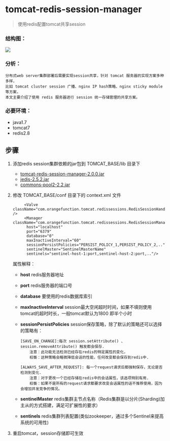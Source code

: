 # tomcat-redis-session-manager

> 使用redis配置tomcat共享session

### 结构图：

<img src="http://images.cnitblog.com/blog/536814/201501/301356402377480.png"/>

### 分析：

	分布式web server集群部署后需要实现session共享，针对 tomcat 服务器的实现方案多种多样，
	比如 tomcat cluster session 广播、nginx IP hash策略、nginx sticky module等方案，
	本文主要介绍了使用 redis 服务器进行 session 统一存储管理的共享方案。

### 必要环境：

* java1.7
* tomcat7
* redis2.8



## 步骤

1. 添加redis session集群依赖的jar包到 TOMCAT_BASE/lib 目录下

	* <a href="https://github.com/izerui/tomcat-redis-session-manager/blob/master/jar/tomcat-redis-session-manager-2.0.0.jar?raw=true" target="_blank">tomcat-redis-session-manager-2.0.0.jar</a>
	* <a href="https://github.com/izerui/tomcat-redis-session-manager/blob/master/jar/jedis-2.5.2.jar?raw=true" target="_blank">jedis-2.5.2.jar</a>
	* <a href="https://github.com/izerui/tomcat-redis-session-manager/blob/master/jar/commons-pool2-2.2.jar?raw=true" target="_blank">commons-pool2-2.2.jar</a>


2. 修改 TOMCAT_BASE/conf 目录下的 context.xml 文件

			<Valve className="com.orangefunction.tomcat.redissessions.RedisSessionHandlerValve" />
			<Manager className="com.orangefunction.tomcat.redissessions.RedisSessionManager"
	         host="localhost"
	         port="6379"
	         database="0"
	         maxInactiveInterval="60"
	         sessionPersistPolicies="PERSIST_POLICY_1,PERSIST_POLICY_2,.."
	         sentinelMaster="SentinelMasterName"
	         sentinels="sentinel-host-1:port,sentinel-host-2:port,.."/>

	属性解释：

	*	**host** 						redis服务器地址
	*	**port** 						redis服务器的端口号
	*	**database** 					要使用的redis数据库索引
	*	**maxInactiveInterval** 		session最大空闲超时时间，如果不填则使用tomcat的超时时长，一般tomcat默认为1800 即半个小时
	*	**sessionPersistPolicies**		session保存策略，除了默认的策略还可以选择的策略有：
			
			[SAVE_ON_CHANGE]:每次 session.setAttribute() 、 session.removeAttribute() 触发都会保存. 
				注意：此功能无法检测已经存在redis的特定属性的变化，
				权衡：这种策略会略微降低会话的性能，任何改变都会保存到redis中.

			[ALWAYS_SAVE_AFTER_REQUEST]: 每一个request请求后都强制保存，无论是否检测到变化.
				注意：对于更改一个已经存储在redis中的会话属性，该选项特别有用. 
				权衡：如果不是所有的request请求都要求改变会话属性的话不推荐使用，因为会增加并发竞争的情况。
	* **sentinelMaster**		redis集群主节点名称（Redis集群是以分片(Sharding)加主从的方式搭建，满足可扩展性的要求）
	* **sentinels**				redis集群列表配置(类似zookeeper，通过多个Sentinel来提高系统的可用性)

3. 重启tomcat，session存储即可生效